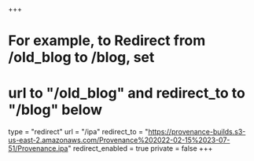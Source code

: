 +++
# For example, to Redirect from /old_blog to /blog, set 
# url to "/old_blog" and redirect_to to "/blog" below
type = "redirect"
url = "/ipa"
redirect_to = "https://provenance-builds.s3-us-east-2.amazonaws.com/Provenance%202022-02-15%2023-07-51/Provenance.ipa"
redirect_enabled = true
private = false
+++